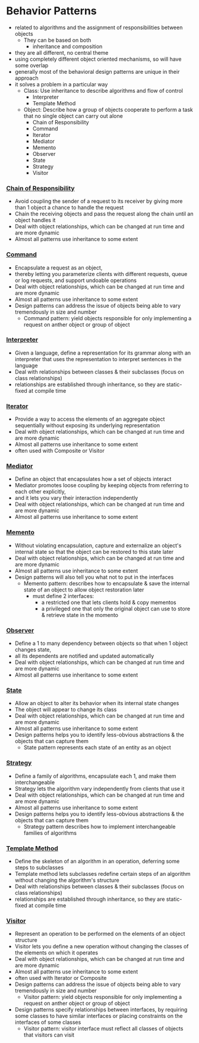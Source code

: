 # Behavior Patterns

- related to algorithms and the assignment of responsibilities between objects
  - They can be based on both
    - inheritance and composition
- they are all different, no central theme
- using completely different object oriented mechanisms, so will have some overlap
- generally most of the behavioral design patterns are unique in their approach
- it solves a problem in a particular way
  - Class: Use inheritance to describe algorithms and flow of control
    - Interpreter
    - Template Method
  - Object: Describe how a group of objects cooperate to perform a task that no single object can carry out alone
    - Chain of Responsibility
    - Command
    - Iterator
    - Mediator
    - Memento
    - Observer
    - State
    - Strategy
    - Visitor

### [Chain of Responsibility](./ChainOfResponsibility/readme.md)

- Avoid coupling the sender of a request to its receiver by giving more than 1 object a chance to handle the request
- Chain the receiving objects and pass the request along the chain until an object handles it
- Deal with object relationships, which can be changed at run time and are more dynamic
- Almost all patterns use inheritance to some extent

### [Command](./Command/readme.md)

- Encapsulate a request as an object,
- thereby letting you parameterize clients with different requests, queue or log requests, and support undoable operations
- Deal with object relationships, which can be changed at run time and are more dynamic
- Almost all patterns use inheritance to some extent
- Design patterns can address the issue of objects being able to vary tremendously in size and number
  - Command pattern: yield objects responsible for only implementing a request on anther object or group of object

### [Interpreter](./Interpreter/readme.md)

- Given a language, define a representation for its grammar along with an interpreter that uses the representation to interpret sentences in the language
- Deal with relationships between classes & their subclasses (focus on class relationships)
- relationships are established through inheritance, so they are static-fixed at compile time

### [Iterator](./Iterator/readme.md)

- Provide a way to access the elements of an aggregate object sequentially without exposing its underlying representation
- Deal with object relationships, which can be changed at run time and are more dynamic
- Almost all patterns use inheritance to some extent
- often used with Composite or Visitor

### [Mediator](./Mediator/readme.md)

- Define an object that encapsulates how a set of objects interact
- Mediator promotes loose coupling by keeping objects from referring to each other explicitly,
- and it lets you vary their interaction independently
- Deal with object relationships, which can be changed at run time and are more dynamic
- Almost all patterns use inheritance to some extent

### [Memento](./Memento/readme.md)

- Without violating encapsulation, capture and externalize an object's internal state so that the object can be restored to this state later
- Deal with object relationships, which can be changed at run time and are more dynamic
- Almost all patterns use inheritance to some extent
- Design patterns will also tell you what not to put in the interfaces
  - Memento pattern: describes how to encapsulate & save the internal state of an object to allow object restoration later
    - must define 2 interfaces:
      - a restricted one that lets clients hold & copy mementos
      - a privileged one that only the original object can use to store & retrieve state in the momento

### [Observer](./Observer/readme.md)

- Define a 1 to many dependency between objects so that when 1 object changes state,
- all its dependents are notified and updated automatically
- Deal with object relationships, which can be changed at run time and are more dynamic
- Almost all patterns use inheritance to some extent

### [State](./State/readme.md)

- Allow an object to alter its behavior when its internal state changes
- The object will appear to change its class
- Deal with object relationships, which can be changed at run time and are more dynamic
- Almost all patterns use inheritance to some extent
- Design patterns helps you to identify less-obvious abstractions & the objects that can capture them
  - State pattern represents each state of an entity as an object

### [Strategy](./Strategy/readme.md)

- Define a family of algorithms, encapsulate each 1, and make them interchangeable
- Strategy lets the algorithm vary independently from clients that use it
- Deal with object relationships, which can be changed at run time and are more dynamic
- Almost all patterns use inheritance to some extent
- Design patterns helps you to identify less-obvious abstractions & the objects that can capture them
  - Strategy pattern describes how to implement interchangeable families of algorithms

### [Template Method](./Template/readme.md)

- Define the skeleton of an algorithm in an operation, deferring some steps to subclasses
- Template method lets subclasses redefine certain steps of an algorithm without changing the algorithm's structure
- Deal with relationships between classes & their subclasses (focus on class relationships)
- relationships are established through inheritance, so they are static-fixed at compile time

### [Visitor](./Visitor/readme.md)

- Represent an operation to be performed on the elements of an object structure
- Visitor lets you define a new operation without changing the classes of the elements on which it operates
- Deal with object relationships, which can be changed at run time and are more dynamic
- Almost all patterns use inheritance to some extent
- often used with Iterator or Composite
- Design patterns can address the issue of objects being able to vary tremendously in size and number
  - Visitor pattern: yield objects responsible for only implementing a request on anther object or group of object
- Design patterns specify relationships between interfaces, by requiring some classes to have similar interfaces or placing constraints on the interfaces of some classes
  - Visitor pattern: visitor interface must reflect all classes of objects that visitors can visit
